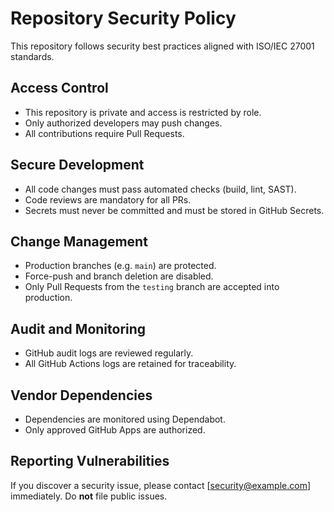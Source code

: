 # Repository Security Policy

This repository follows security best practices aligned with ISO/IEC 27001 standards.

## Access Control
- This repository is private and access is restricted by role.
- Only authorized developers may push changes.
- All contributions require Pull Requests.

## Secure Development
- All code changes must pass automated checks (build, lint, SAST).
- Code reviews are mandatory for all PRs.
- Secrets must never be committed and must be stored in GitHub Secrets.

## Change Management
- Production branches (e.g. `main`) are protected.
- Force-push and branch deletion are disabled.
- Only Pull Requests from the `testing` branch are accepted into production.

## Audit and Monitoring
- GitHub audit logs are reviewed regularly.
- All GitHub Actions logs are retained for traceability.

## Vendor Dependencies
- Dependencies are monitored using Dependabot.
- Only approved GitHub Apps are authorized.

## Reporting Vulnerabilities
If you discover a security issue, please contact [security@example.com] immediately. Do **not** file public issues.
